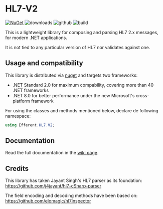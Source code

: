 # HL7-V2

[![NuGet](https://img.shields.io/nuget/v/HL7-v2.svg)](https://www.nuget.org/packages/HL7-V2/)
![downloads](https://img.shields.io/nuget/dt/HL7-v2)
![github](https://img.shields.io/github/stars/Efferent-Health/HL7-v2?style=flat&color=yellow)
![build](https://github.com/Efferent-Health/HL7-v2/actions/workflows/main.yml/badge.svg?branch=main)

This is a lightweight library for composing and parsing HL7 2.x messages, for modern .NET applications. 

It is not tied to any particular version of HL7 nor validates against one. 

## Usage and compatibility

This library is distributed via [nuget](https://www.nuget.org/packages/HL7-v2/latest) and targets two frameworks:
- .NET Standard 2.0 for maximum compability, covering more than 40 .NET frameworks
- .NET 8.0 for better performance under the new Microsoft's cross-platform framework

For using the classes and methods mentioned below, declare de following namespace:

````cs
using Efferent.HL7.V2;
````

## Documentation

Read the full documentation in the [wiki page](https://github.com/Efferent-Health/HL7-V2/wiki/Composing-a-new-HL7-message).

## Credits
This library has taken Jayant Singh's HL7 parser as its foundation: https://github.com/j4jayant/hl7-cSharp-parser

The field encoding and decoding methods have been based on: https://github.com/elomagic/hl7inspector
